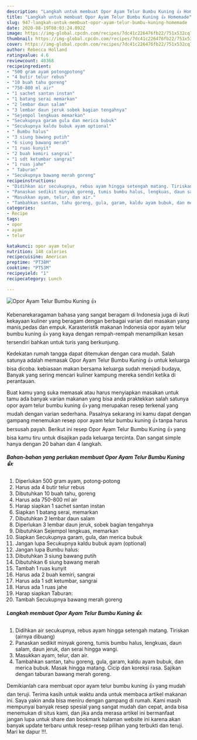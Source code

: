 ```yaml
---
description: "Langkah untuk membuat Opor Ayam Telur Bumbu Kuning 👍 Homemade"
title: "Langkah untuk membuat Opor Ayam Telur Bumbu Kuning 👍 Homemade"
slug: 947-langkah-untuk-membuat-opor-ayam-telur-bumbu-kuning-homemade
date: 2020-08-19T08:03:24.092Z
image: https://img-global.cpcdn.com/recipes/7dc41c226476fb22/751x532cq70/opor-ayam-telur-bumbu-kuning-👍-foto-resep-utama.jpg
thumbnail: https://img-global.cpcdn.com/recipes/7dc41c226476fb22/751x532cq70/opor-ayam-telur-bumbu-kuning-👍-foto-resep-utama.jpg
cover: https://img-global.cpcdn.com/recipes/7dc41c226476fb22/751x532cq70/opor-ayam-telur-bumbu-kuning-👍-foto-resep-utama.jpg
author: Rebecca Holland
ratingvalue: 4.6
reviewcount: 40368
recipeingredient:
- "500 gram ayam potongpotong"
- "4 butir telur rebus"
- "10 buah tahu goreng"
- "750-800 ml air"
- "1 sachet santan instan"
- "1 batang serai memarkan"
- "2 lembar daun salam"
- "3 lembar daun jeruk sobek bagian tengahnya"
- "Sejempol lengkuas memarkan"
- "Secukupnya garam gula dan merica bubuk"
- "Secukupnya kaldu bubuk ayam optional"
- " Bumbu halus"
- "3 siung bawang putih"
- "6 siung bawang merah"
- "1 ruas kunyit"
- "2 buah kemiri sangrai"
- "1 sdt ketumbar sangrai"
- "1 ruas jahe"
- " Taburan"
- "Secukupnya bawang merah goreng"
recipeinstructions:
- "Didihkan air secukupnya, rebus ayam hingga setengah matang. Tiriskan (airnya dibuang)"
- "Panaskan sedikit minyak goreng, tumis bumbu halus, lengkuas, daun salam, daun jeruk, dan serai hingga wangi."
- "Masukkan ayam, telur, dan air."
- "Tambahkan santan, tahu goreng, gula, garam, kaldu ayam bubuk, dan merica bubuk. Masak hingga matang. Cicip dan koreksi rasa. Sajikan dengan taburan bawang merah goreng."
categories:
- Recipe
tags:
- opor
- ayam
- telur

katakunci: opor ayam telur 
nutrition: 148 calories
recipecuisine: American
preptime: "PT38M"
cooktime: "PT53M"
recipeyield: "1"
recipecategory: Lunch

---
```



![Opor Ayam Telur Bumbu Kuning 👍](https://img-global.cpcdn.com/recipes/7dc41c226476fb22/751x532cq70/opor-ayam-telur-bumbu-kuning-👍-foto-resep-utama.jpg)

Kebenarekaragaman bahasa yang sangat beragam di Indonesia juga di ikuti kekayaan kuliner yang beragam dengan berbagai varian dari masakan yang manis,pedas dan empuk. Karasteristik makanan Indonesia opor ayam telur bumbu kuning 👍 yang kaya dengan rempah-rempah menampilkan kesan tersendiri bahkan untuk turis yang berkunjung.


Kedekatan rumah tangga dapat ditemukan dengan cara mudah. Salah satunya adalah memasak Opor Ayam Telur Bumbu Kuning 👍 untuk keluarga bisa dicoba. kebiasaan makan bersama keluarga sudah menjadi budaya, Banyak yang sering mencari kuliner kampung mereka sendiri ketika di perantauan.



Buat kamu yang suka memasak atau harus menyiapkan masakan untuk tamu ada banyak varian makanan yang bisa anda praktekkan salah satunya opor ayam telur bumbu kuning 👍 yang merupakan resep terkenal yang mudah dengan varian sederhana. Pasalnya sekarang ini kamu dapat dengan gampang menemukan resep opor ayam telur bumbu kuning 👍 tanpa harus bersusah payah.
Berikut ini resep Opor Ayam Telur Bumbu Kuning 👍 yang bisa kamu tiru untuk disajikan pada keluarga tercinta. Dan sangat simple hanya dengan 20 bahan dan 4 langkah.


<!--inarticleads1-->

##### Bahan-bahan yang perlukan membuat Opor Ayam Telur Bumbu Kuning 👍:

1. Diperlukan 500 gram ayam, potong-potong
1. Harus ada 4 butir telur rebus
1. Dibutuhkan 10 buah tahu, goreng
1. Harus ada 750-800 ml air
1. Harap siapkan 1 sachet santan instan
1. Siapkan 1 batang serai, memarkan
1. Dibutuhkan 2 lembar daun salam
1. Diperlukan 3 lembar daun jeruk, sobek bagian tengahnya
1. Dibutuhkan Sejempol lengkuas, memarkan
1. Siapkan Secukupnya garam, gula, dan merica bubuk
1. Jangan lupa Secukupnya kaldu bubuk ayam (optional)
1. Jangan lupa  Bumbu halus:
1. Dibutuhkan 3 siung bawang putih
1. Dibutuhkan 6 siung bawang merah
1. Tambah 1 ruas kunyit
1. Harus ada 2 buah kemiri, sangrai
1. Harus ada 1 sdt ketumbar, sangrai
1. Harus ada 1 ruas jahe
1. Harap siapkan  Taburan:
1. Tambah Secukupnya bawang merah goreng




<!--inarticleads2-->

##### Langkah membuat  Opor Ayam Telur Bumbu Kuning 👍:

1. Didihkan air secukupnya, rebus ayam hingga setengah matang. Tiriskan (airnya dibuang)
1. Panaskan sedikit minyak goreng, tumis bumbu halus, lengkuas, daun salam, daun jeruk, dan serai hingga wangi.
1. Masukkan ayam, telur, dan air.
1. Tambahkan santan, tahu goreng, gula, garam, kaldu ayam bubuk, dan merica bubuk. Masak hingga matang. Cicip dan koreksi rasa. Sajikan dengan taburan bawang merah goreng.




Demikianlah cara membuat opor ayam telur bumbu kuning 👍 yang mudah dan teruji. Terima kasih untuk waktu anda untuk membaca artikel makanan ini. Saya yakin anda bisa meniru dengan gampang di rumah. Kami masih mempunyai banyak resep spesial yang sangat mudah dan cepat, anda bisa menemukan di situs kami, dan jika anda merasa artikel ini bermanfaat jangan lupa untuk share dan bookmark halaman website ini karena akan banyak update terbaru untuk resep-resep pilihan yang terbukti dan teruji. Mari ke dapur !!!. 
